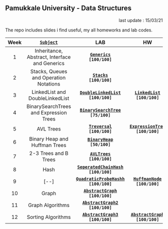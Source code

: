 ## Pamukkale University - Data Structures

<p align="right"> 
	last update : 15/03/21
</p>

The repo includes slides i find useful, my all homeworks and lab codes.

| Week | [**`Subject`**](http://www.cs.columbia.edu/~bauer/cs3134-f15/lectures.html) | LAB | HW |
|:----:|:-------:|:-----:|:---:|
|1|Inheritance, Abstract, Interface and Generics|[**`Generics`**](/_data/lab/hafta_1/)<br>**`[100/100]`** |
|2|Stacks, Queues and Operation Notations| [**`Stacks`**](/_data/lab/hafta_2/)<br>**`[100/100]`** |
|3|LinkedList and DoubleLinkedList|[**`DoubleLinkedList`**](/_data/lab/hafta_3/)<br>**`[100/100]`** |[**`LinkedList`**](/_data/hw/odev1/)<br>**`[100/100]`** |
|4|BinarySearchTrees and Expression Trees|[**`BinarySearchTree`**](/_data/lab/hafta_4/)<br>**`[75/100]`**||
|5|AVL Trees|[**`Treversal`**](/_data/lab/hafta_5/)<br>**`[100/100]`** |[**`ExpressionTree`**](/_data/hw/odev2/)<br>**`[100/100]`**|
|6|Binary Heap and Huffman Trees|[**`BinaryHeap`**](/_data/lab/hafta_6/)<br>**`[50/100]`** |
|7|2-3 Trees and B Trees| [**`AVLTrees`**](/_data/lab/hafta_7/)<br>**`[100/100]`** |
|8|Hash| [**`SeperatedChainHash`**](/_data/lab/hafta_8/)<br>**`[100/100]`** |
|9| [--] | [**`QuadraticProbeHashh`**](/_data/lab/hafta_9/)<br>**`[100/100]`** | [**`HuffmanNode`**](_data/hw/odev3/)<br>**`[100/100]`** |
|10|Graph|[**`AbstractGraph`**](/_data/lab/hafta_10/)<br>**`[100/100]`** |
|11|Graph Algorithms|[**`AbstractGraph2`**](/_data/lab/hafta_11/)<br>**`[100/100]`**|
|12|Sorting Algorithms|	[**`AbstractGraph3`**](/_data/lab/hafta_12/)<br>**`[100/100]`**|[**`AbstractGraph`**](_data/hw/odev4)<br>**`[100/100]`**|
